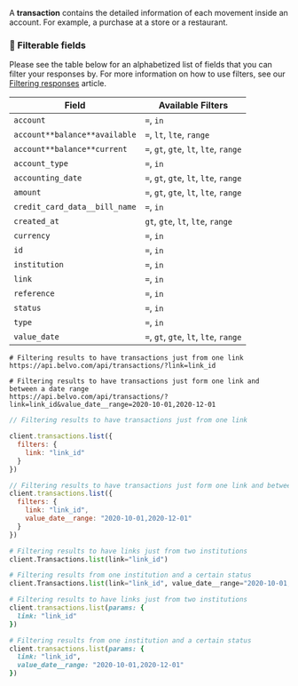 A **transaction** contains the detailed information of each movement inside an account. For example, a purchase at a store or a restaurant.

### **🔦 Filterable fields**

Please see the table below for an alphabetized list of fields that you can filter your responses by. For more information on how to use filters, see our [Filtering responses](https://developers.belvo.com/docs/searching-and-filtering) article.

| Field                         | Available Filters                      |
| ----------------------------- | -------------------------------------- |
| `account`                     | `=`, `in`                              |
| `account**balance**available` | `=`, `lt`, `lte`, `range`              |
| `account**balance**current`   | `=`, `gt`, `gte`, `lt`, `lte`, `range` |
| `account_type`                | `=`, `in`                              |
| `accounting_date`             | `=`, `gt`, `gte`, `lt`, `lte`, `range` |
| `amount`                      | `=`, `gt`, `gte`, `lt`, `lte`, `range` |
| `credit_card_data__bill_name` | `=`, `in`                              |
| `created_at `                 | `gt`, `gte`, `lt`, `lte`, `range`      |
| `currency`                    | `=`, `in`                              |
| `id`                          | `=`, `in`                              |
| `institution`                 | `=`, `in`                              |
| `link`                        | `=`, `in`                              |
| `reference`                   | `=`, `in`                              |
| `status`                      | `=`, `in`                              |
| `type`                        | `=`, `in`                              |
| `value_date`                  | `=`, `gt`, `gte`, `lt`, `lte`, `range` |

```curl cURL
# Filtering results to have transactions just from one link
https://api.belvo.com/api/transactions/?link=link_id

# Filtering results to have transactions just form one link and between a date range
https://api.belvo.com/api/transactions/?link=link_id&value_date__range=2020-10-01,2020-12-01

```
```javascript Node
// Filtering results to have transactions just from one link

client.transactions.list({
  filters: {
    link: "link_id"
  }
})

// Filtering results to have transactions just form one link and between a date range
client.transactions.list({
  filters: {
    link: "link_id",
    value_date__range: "2020-10-01,2020-12-01"
  }
})

```
```python Python
# Filtering results to have links just from two institutions
client.Transactions.list(link="link_id")

# Filtering results from one institution and a certain status
client.Transactions.list(link="link_id", value_date__range="2020-10-01,2020-12-01")

```
```ruby Ruby
# Filtering results to have links just from two institutions
client.transactions.list(params: {
  link: "link_id"
})

# Filtering results from one institution and a certain status
client.transactions.list(params: {
  link: "link_id",
  value_date__range: "2020-10-01,2020-12-01"
})
```